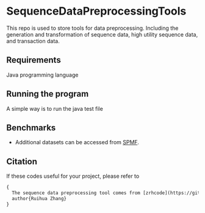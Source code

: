 # SequenceDataPreprocessingTools
This repo is used to store tools for data preprocessing. Including the generation and transformation of sequence data, high utility sequence data, and transaction data.

## Requirements
Java programming language

## Running the program
A simple way is to run the java test file

## Benchmarks
- Additional datasets can be accessed from [SPMF](http://www.philippe-fournier-viger.com/spmf/index.php?link=datasets.php).

## Citation

If these codes useful for your project, please refer to

```xml
{
  The sequence data preprocessing tool comes from [zrhcode](https://github.com/zrhcode/SequenceDataPreprocessingTools).
  author{Ruihua Zhang}
}
```

